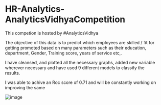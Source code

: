 # HR-Analytics-AnalyticsVidhyaCompetition

This competion is hosted by #AnalyticsVidhya

The objective of this data is to predict which employees are skilled / fit for getting promoted based on many parameters such as their education, department, Gender, Training score, years of service etc,. 

I have cleansed, and plotted all the necessary graphs, added new variable wherever necessary and have used 9 different models to classify the results. 

I was able to achive an Roc score of 0.71 and will be constantly working on improving the same




![image](https://user-images.githubusercontent.com/20862520/153547760-f31604d2-7779-488f-8c0a-d0dc4f0bd8ad.png)
